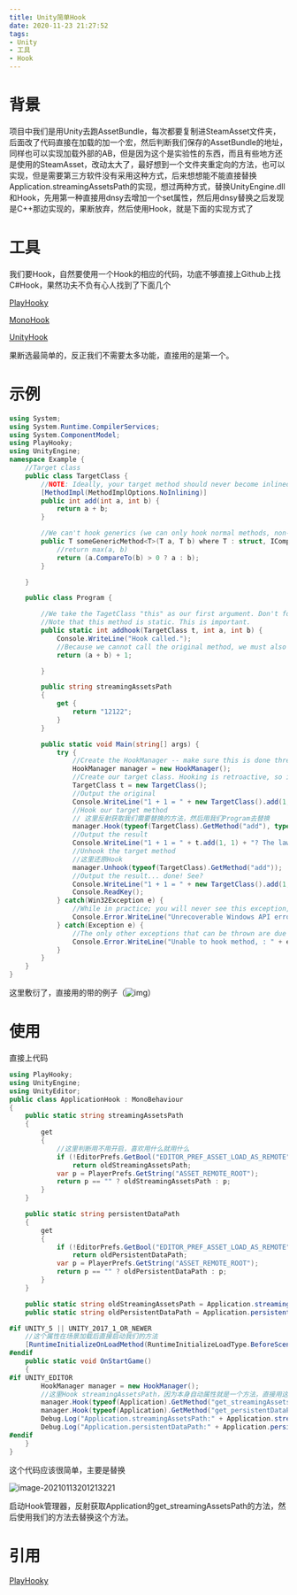 ```yaml
---
title: Unity简单Hook
date: 2020-11-23 21:27:52
tags:
- Unity
- 工具
- Hook
---
```

# 背景

项目中我们是用Unity去跑AssetBundle，每次都要复制进SteamAsset文件夹，后面改了代码直接在加载的加一个宏，然后判断我们保存的AssetBundle的地址，同样也可以实现加载外部的AB，但是因为这个是实验性的东西，而且有些地方还是使用的SteamAsset，改动太大了，最好想到一个文件夹重定向的方法，也可以实现，但是需要第三方软件没有采用这种方式，后来想想能不能直接替换Application.streamingAssetsPath的实现，想过两种方式，替换UnityEngine.dll和Hook，先用第一种直接用dnsy去增加一个set属性，然后用dnsy替换之后发现是C++那边实现的，果断放弃，然后使用Hook，就是下面的实现方式了

# 工具

我们要Hook，自然要使用一个Hook的相应的代码，功底不够直接上Github上找C#Hook，果然功夫不负有心人找到了下面几个

[PlayHooky](https://github.com/wledfor2/PlayHooky)

[MonoHook](https://github.com/Misaka-Mikoto-Tech/MonoHook)

[UnityHook](https://github.com/HearthSim/UnityHook)

果断选最简单的，反正我们不需要太多功能，直接用的是第一个。

# 示例

```c#
using System;
using System.Runtime.CompilerServices;
using System.ComponentModel;
using PlayHooky;
using UnityEngine;
namespace Example {
	//Target class
	public class TargetClass {
		//NOTE: Ideally, your target method should never become inlined. We're going to make believe here and use an Attribute.
		[MethodImpl(MethodImplOptions.NoInlining)]
		public int add(int a, int b) {
			return a + b;
		}

		//We can't hook generics (we can only hook normal methods, non-generic methods that aren't generated at runtime). Don't even think about it!
		public T someGenericMethod<T>(T a, T b) where T : struct, IComparable<T> {
			//return max(a, b)
			return (a.CompareTo(b) > 0 ? a : b);
		}

	}

	public class Program {

		//We take the TagetClass "this" as our first argument. Don't forget this, it's important!
		//Note that this method is static. This is important.
		public static int addhook(TargetClass t, int a, int b) {
			Console.WriteLine("Hook called.");
			//Because we cannot call the original method, we must also do the work that the original did (if desired).
			return (a + b) + 1;

		}

		public string streamingAssetsPath
        {
			get {
				return "12122";
			}
        }

		public static void Main(string[] args) {
			try {
				//Create the HookManager -- make sure this is done thread safe!
				HookManager manager = new HookManager();
				//Create our target class. Hooking is retroactive, so it doesn't matter if objects exist before we hook them.
				TargetClass t = new TargetClass();
				//Output the original
				Console.WriteLine("1 + 1 = " + new TargetClass().add(1, 1));
				//Hook our target method
                // 这里反射获取我们需要替换的方法，然后用我们Program去替换
				manager.Hook(typeof(TargetClass).GetMethod("add"), typeof(Program).GetMethod("addhook"));
				//Output the result
				Console.WriteLine("1 + 1 = " + t.add(1, 1) + "? The laws of math are breaking down!");
				//Unhook the target method
                //这里还原Hook
				manager.Unhook(typeof(TargetClass).GetMethod("add"));
				//Output the result... done! See?
				Console.WriteLine("1 + 1 = " + new TargetClass().add(1, 1));
				Console.ReadKey();
			} catch(Win32Exception e) {
				//While in practice; you will never see this exception, it can happen if the underlying native calls fail. Make sure you catch it to fail gracefully!
				Console.Error.WriteLine("Unrecoverable Windows API error: " + e);
			} catch(Exception e) {
				//The only other exceptions that can be thrown are due to programmer error. For intsance, if a hook has already been hooked. Or you try to unhook a method that was never hooked.
				Console.Error.WriteLine("Unable to hook method, : " + e);
			}
		}
	}
}

```
这里敷衍了，直接用的带的例子（![img](02480110.png)）

# 使用

直接上代码

```c#
using PlayHooky;
using UnityEngine;
using UnityEditor;
public class ApplicationHook : MonoBehaviour
{
    public static string streamingAssetsPath
    {
        get
        {
        	//这里判断用不用开启，喜欢用什么就用什么
            if (!EditorPrefs.GetBool("EDITOR_PREF_ASSET_LOAD_AS_REMOTE"))
                return oldStreamingAssetsPath;
            var p = PlayerPrefs.GetString("ASSET_REMOTE_ROOT");
            return p == "" ? oldStreamingAssetsPath : p;
        }
    }

    public static string persistentDataPath
    {
        get
        {
            if (!EditorPrefs.GetBool("EDITOR_PREF_ASSET_LOAD_AS_REMOTE"))
                return oldPersistentDataPath;
            var p = PlayerPrefs.GetString("ASSET_REMOTE_ROOT");
            return p == "" ? oldPersistentDataPath : p;
        }
    }

    public static string oldStreamingAssetsPath = Application.streamingAssetsPath;
    public static string oldPersistentDataPath = Application.persistentDataPath;

#if UNITY_5 || UNITY_2017_1_OR_NEWER
    //这个属性在场景加载后直接启动我们的方法
    [RuntimeInitializeOnLoadMethod(RuntimeInitializeLoadType.BeforeSceneLoad)]
#endif
    public static void OnStartGame()
    {
#if UNITY_EDITOR  
        HookManager manager = new HookManager();
        //这里Hook streamingAssetsPath，因为本身自动属性就是一个方法，直接用这个替换就行
        manager.Hook(typeof(Application).GetMethod("get_streamingAssetsPath"), typeof(ApplicationHook).GetMethod("get_streamingAssetsPath"));
        manager.Hook(typeof(Application).GetMethod("get_persistentDataPath"), typeof(ApplicationHook).GetMethod("get_persistentDataPath"));
        Debug.Log("Application.streamingAssetsPath:" + Application.streamingAssetsPath);
        Debug.Log("Application.persistentDataPath:" + Application.persistentDataPath);
#endif
    }
}
```

这个代码应该很简单，主要是替换

![image-20210113201213221](image-20210113201213221.png)

启动Hook管理器，反射获取Application的get_streamingAssetsPath的方法，然后使用我们的方法去替换这个方法。

# 引用

[PlayHooky](https://github.com/wledfor2/PlayHooky)